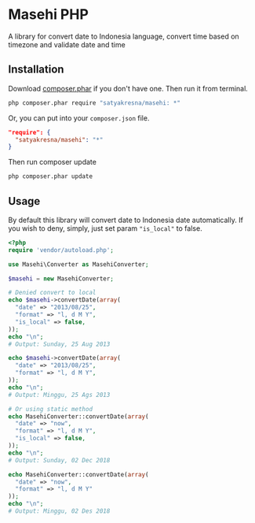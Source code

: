 # Masehi PHP

A library for convert date to Indonesia language, convert time based on timezone and validate date and time

## Installation

Download [composer.phar](http://getcomposer.org/composer.phar) if you don't have one. Then run it from terminal.

```bash
php composer.phar require "satyakresna/masehi: *"
```

Or, you can put into your `composer.json` file.

```json
"require": {
  "satyakresna/masehi": "*"
}
```

Then run composer update

```bash
php composer.phar update
```

## Usage

By default this library will convert date to Indonesia date automatically. If you wish to deny, simply, just set param `"is_local"` to false.

```php
<?php
require 'vendor/autoload.php';

use Masehi\Converter as MasehiConverter;

$masehi = new MasehiConverter;

# Denied convert to local
echo $masehi->convertDate(array(
  "date" => "2013/08/25",
  "format" => "l, d M Y",
  "is_local" => false,
));
echo "\n";
# Output: Sunday, 25 Aug 2013

echo $masehi->convertDate(array(
  "date" => "2013/08/25",
  "format" => "l, d M Y",
));
echo "\n";
# Output: Minggu, 25 Ags 2013

# Or using static method
echo MasehiConverter::convertDate(array(
  "date" => "now",
  "format" => "l, d M Y",
  "is_local" => false,
));
echo "\n";
# Output: Sunday, 02 Dec 2018

echo MasehiConverter::convertDate(array(
  "date" => "now",
  "format" => "l, d M Y"
));
echo "\n";
# Output: Minggu, 02 Des 2018
```
